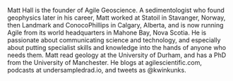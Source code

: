 Matt Hall is the founder of Agile Geoscience. A sedimentologist who found geophysics later in his career, Matt worked at Statoil in Stavanger, Norway, then Landmark and ConocoPhillips in Calgary, Alberta, and is now running Agile from its world headquarters in Mahone Bay, Nova Scotia. He is passionate about communicating science and technology, and especially about putting specialist skills and knowledge into the hands of anyone who needs them. Matt read geology at the University of Durham, and has a PhD from the University of Manchester. He blogs at agilescientific.com, podcasts at undersampledrad.io, and tweets as @kwinkunks.
